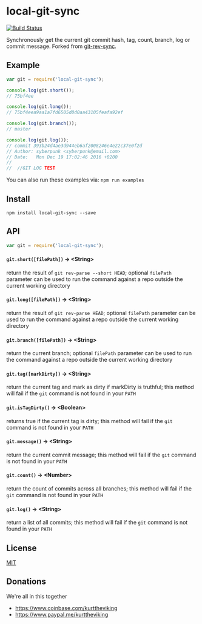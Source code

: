 local-git-sync
============

[![Build Status](https://travis-ci.org/kurttheviking/git-rev-sync.svg?branch=master)](https://travis-ci.org/kurttheviking/git-rev-sync.svg?branch=master)

Synchronously get the current git commit hash, tag, count, branch, log or commit message. Forked from [git-rev-sync](https://github.com/kurttheviking/git-rev-sync).


## Example

```js
var git = require('local-git-sync');

console.log(git.short());
// 75bf4ee

console.log(git.long());
// 75bf4eea9aa1a7fd6505d0d0aa43105feafa92ef

console.log(git.branch());
// master

console.log(git.log());
// commit 393b24d4ae3d944eb6af2008246e4e22c37e0f2d
// Author: syberpunk <syberpunk@email.com>
// Date:   Mon Dec 19 17:02:46 2016 +0200
//
//  //GIT LOG TEST

```

You can also run these examples via: `npm run examples`


## Install

`npm install local-git-sync --save`


## API

``` js
var git = require('local-git-sync');
```

#### `git.short([filePath])` &rarr; &lt;String&gt;

return the result of `git rev-parse --short HEAD`; optional `filePath` parameter can be used to run the command against a repo outside the current working directory

#### `git.long([filePath])` &rarr; &lt;String&gt;

return the result of `git rev-parse HEAD`; optional `filePath` parameter can be used to run the command against a repo outside the current working directory

#### `git.branch([filePath])` &rarr; &lt;String&gt;

return the current branch; optional `filePath` parameter can be used to run the command against a repo outside the current working directory

#### `git.tag([markDirty])` &rarr; &lt;String&gt;

return the current tag and mark as dirty if markDirty is truthful; this method will fail if the `git` command is not found in your `PATH`

#### `git.isTagDirty()` &rarr; &lt;Boolean&gt;

returns true if the current tag is dirty; this method will fail if the `git` command is not found in your `PATH`

#### `git.message()` &rarr; &lt;String&gt;

return the current commit message; this method will fail if the `git` command is not found in your `PATH`

#### `git.count()` &rarr; &lt;Number&gt;

return the count of commits across all branches; this method will fail if the `git` command is not found in your `PATH`

#### `git.log()` &rarr; &lt;String&gt;

return a list of all commits; this method will fail if the `git` command is not found in your `PATH`


## License

[MIT](https://github.com/kurttheviking/local-git-sync/blob/master/LICENSE)


## Donations

We're all in this together

- https://www.coinbase.com/kurttheviking
- https://www.paypal.me/kurttheviking

